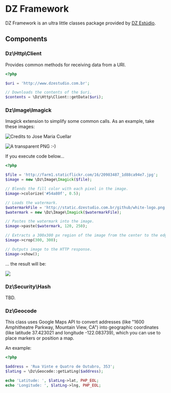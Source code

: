 DZ Framework
============

DZ Framework is an ultra little classes package provided by [DZ Estúdio](http://www.dzestudio.com.br).

Components
----------

### Dz\Http\Client

Provides common methods for receiving data from a URI.

``` php
<?php

$uri = 'http://www.dzestudio.com.br';

// Downloads the contents of the $uri.
$contents = \Dz\Http\Client::getData($uri);
```

### Dz\Image\Imagick

Imagick extension to simplify some common calls. As an example, take these images:

![Credits to Jose Maria Cuellar](http://farm1.staticflickr.com/16/20983487_1d88ca94e7.jpg)

![A transparent PNG :-)](http://static.dzestudio.com.br/github/white-logo.png)

If you execute code below...

``` php
<?php

$file = 'http://farm1.staticflickr.com/16/20983487_1d88ca94e7.jpg';
$image = new \Dz\Image\Imagick($file);

// Blends the fill color with each pixel in the image.
$image->colorize('#54a80f', 0.5);

// Loads the watermark.
$watermarkFile = 'http://static.dzestudio.com.br/github/white-logo.png';
$watermark = new \Dz\Image\Imagick($watermarkFile);

// Pastes the watermark into the image.
$image->paste($watermark, 120, 250);

// Extracts a 300x300 px region of the image from the center to the edges.
$image->crop(300, 300);

// Outputs image to the HTTP response.
$image->show();
```
... the result will be:

![](http://static.dzestudio.com.br/github/result.png)

### Dz\Security\Hash

TBD.

### Dz\Geocode

This class uses Google Maps API to convert addresses (like "1600 Amphitheatre Parkway, Mountain View, CA") into geographic coordinates (like latitude 37.423021 and longitude -122.083739), which you can use to place markers or position a map.

An example:

``` php
<?php

$address = 'Rua Vinte e Quatro de Outubro, 353';
$latLng = \Dz\Geocode::getLatLng($address);

echo 'Latitude: ', $latLng->lat, PHP_EOL;
echo 'Longitude: ', $latLng->lng, PHP_EOL;
```